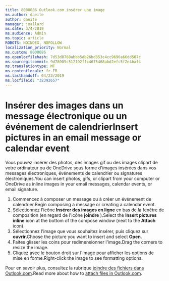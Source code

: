 ```yaml
---
title: 8000086 Outlook.com insérer une image
ms.author: daeite
author: daeite
manager: joallard
ms.date: 3/4/2019
ms.audience: Admin
ms.topic: article
ROBOTS: NOINDEX, NOFOLLOW
localization_priority: Normal
ms.custom: 8000086
ms.openlocfilehash: 7d53d8768abbb5db26bd353c4cc9696a66dd507c
ms.sourcegitcommit: 9d78905c512192ffc4675468abd2efc5f2e4baf4
ms.translationtype: MT
ms.contentlocale: fr-FR
ms.lasthandoff: 04/23/2019
ms.locfileid: "32392657"
---
```

# <a name="insert-pictures-in-an-email-message-or-calendar-event"></a><span data-ttu-id="21994-102">Insérer des images dans un message électronique ou un événement de calendrier</span><span class="sxs-lookup"><span data-stu-id="21994-102">Insert pictures in an email message or calendar event</span></span>

<span data-ttu-id="21994-103">Vous pouvez insérer des photos, des images gif ou des images clipart de votre ordinateur ou de OneDrive sous forme d'images insérées dans vos messages électroniques, événements de calendrier ou signatures électroniques.</span><span class="sxs-lookup"><span data-stu-id="21994-103">You can insert photos, gifs, or clipart from your computer or OneDrive as inline images in your email messages, calendar events, or email signature.</span></span>

1. <span data-ttu-id="21994-104">Commencez à composer un message ou à créer un événement de calendrier.</span><span class="sxs-lookup"><span data-stu-id="21994-104">Begin composing a message or creating a calendar event.</span></span>
2. <span data-ttu-id="21994-105">Sélectionnez l'icône **Insérer des images en ligne** en bas de la fenêtre de composition (en regard de l'icône **joindre** ).</span><span class="sxs-lookup"><span data-stu-id="21994-105">Select the **Insert pictures inline** icon at the bottom of the compose window (next to the **Attach** icon).</span></span>
3. <span data-ttu-id="21994-106">Sélectionnez l'image que vous souhaitez insérer, puis cliquez sur **ouvrir**.</span><span class="sxs-lookup"><span data-stu-id="21994-106">Choose the picture you want to insert and select **Open**.</span></span>
4. <span data-ttu-id="21994-107">Faites glisser les coins pour redimensionner l'image.</span><span class="sxs-lookup"><span data-stu-id="21994-107">Drag the corners to resize the image.</span></span>
5. <span data-ttu-id="21994-108">Cliquez avec le bouton droit sur l'image pour afficher les options de mise en forme.</span><span class="sxs-lookup"><span data-stu-id="21994-108">Right-click the image to see formatting options.</span></span>

<span data-ttu-id="21994-109">Pour en savoir plus, consultez la rubrique [joindre des fichiers dans Outlook.com](https://support.office.com/article/8d7c1ea7-4e5f-44ce-bb6e-c5fcc92ba9ab).</span><span class="sxs-lookup"><span data-stu-id="21994-109">Read more about how to [attach files in Outlook.com](https://support.office.com/article/8d7c1ea7-4e5f-44ce-bb6e-c5fcc92ba9ab).</span></span>